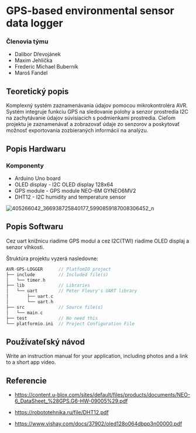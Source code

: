# GPS-based environmental sensor data logger

### Členovia týmu

* Dalibor Dřevojánek
* Maxim Jehlička
* Frederic Michael Buberník
* Maroš Fandel 

## Teoretický popis 

Komplexný systém zaznamenávania údajov pomocou mikrokontroléra AVR. Systém integruje funkciu GPS na sledovanie polohy a senzor prostredia I2C na zachytávanie údajov súvisiacich s podmienkami prostredia. Cieľom projektu je zaznamenávať a zobrazovať údaje zo senzorov a poskytovať možnosť exportovania zozbieraných informácií na analýzu.

## Popis Hardwaru

### Komponenty
* Arduino Uno board
* OLED display - I2C OLED display 128x64
* GPS module - GPS module NEO-6M GYNEO6MV2
* DHT12 - I2C humidity and temperature sensor

![405266042_366938725840177_5990859187008306452_n](https://github.com/Bubo8521/digital_electronics-2/assets/124887713/6e1b9259-d891-40e4-b476-ed13594b3523)

## Popis Softwaru

Cez uart knižnicu riadime GPS modul a cez I2C(TWI) riadíme OLED displaj a senzor vlhkosti.

 Štruktúra projektu vyzerá nasledovne:

   ```c
   AVR-GPS-LOGGER      // PlatfomIO project
   ├── include         // Included file(s)
   │   └── timer.h
   ├── lib             // Libraries
   │   └── uart        // Peter Fleury's UART library
   │       ├── uart.c
   │       └── uart.h
   ├── src             // Source file(s)      
   │   └── main.c
   ├── test            // No need this
   └── platformio.ini  // Project Configuration File
   ```

## Používateľský návod

Write an instruction manual for your application, including photos and a link to a short app video.

## Referencie
* https://content.u-blox.com/sites/default/files/products/documents/NEO-6_DataSheet_%28GPS.G6-HW-09005%29.pdf
 
* https://robototehnika.ru/file/DHT12.pdf
  
* https://www.vishay.com/docs/37902/oled128o064dbpp3n00000.pdf
